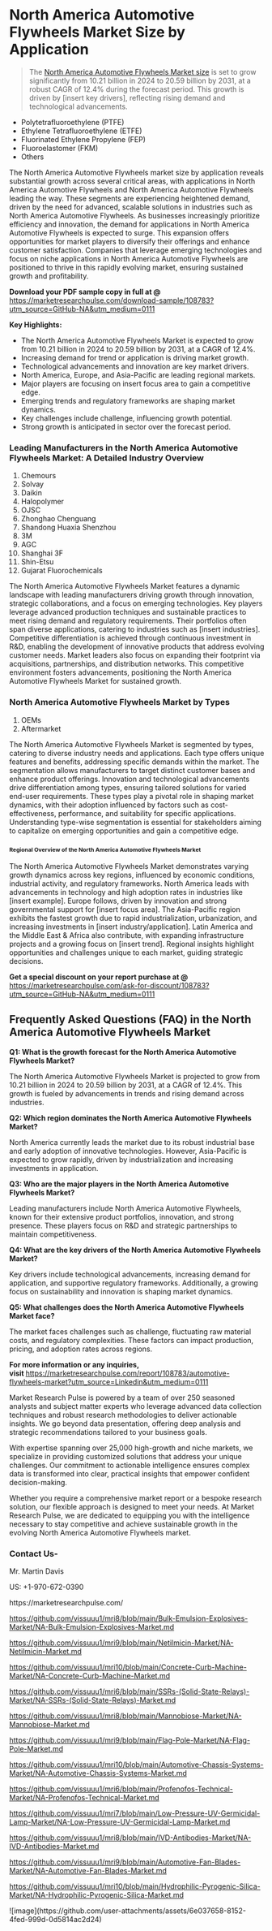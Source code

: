 <h1>North America Automotive Flywheels Market&nbsp;Size by Application</h1><blockquote><p>The <a href="https://marketresearchpulse.com/download-sample/108783?utm_source=GitHub-NA&amp;utm_medium=0111">North America Automotive Flywheels Market size</a> is set to grow significantly from 10.21 billion in 2024 to 20.59 billion by 2031, at a robust CAGR of 12.4% during the forecast period. This growth is driven by [insert key drivers], reflecting rising demand and technological advancements.</p></blockquote><ul><li>Polytetrafluoroethylene (PTFE)<li> Ethylene Tetrafluoroethylene (ETFE)<li> Fluorinated Ethylene Propylene (FEP)<li> Fluoroelastomer (FKM)<li> Others</li></ul><p>The North America Automotive Flywheels market size by application reveals substantial growth across several critical areas, with applications in North America Automotive Flywheels and North America Automotive Flywheels leading the way. These segments are experiencing heightened demand, driven by the need for advanced, scalable solutions in industries such as North America Automotive Flywheels. As businesses increasingly prioritize efficiency and innovation, the demand for applications in North America Automotive Flywheels is expected to surge. This expansion offers opportunities for market players to diversify their offerings and enhance customer satisfaction. Companies that leverage emerging technologies and focus on niche applications in North America Automotive Flywheels are positioned to thrive in this rapidly evolving market, ensuring sustained growth and profitability.</p><p><strong>Download your PDF sample copy in full at @ </strong><a href="https://marketresearchpulse.com/download-sample/108783?utm_source=GitHub-NA&amp;utm_medium=0111">https://marketresearchpulse.com/download-sample/108783?utm_source=GitHub-NA&amp;utm_medium=0111</a></p><p><strong>Key Highlights: </strong></p><ul><li>The North America Automotive Flywheels Market is expected to grow from 10.21 billion in 2024 to 20.59 billion by 2031, at a CAGR of 12.4%.</li><li>Increasing demand for trend or application is driving market growth.</li><li>Technological advancements and innovation are key market drivers.</li><li>North America, Europe, and Asia-Pacific are leading regional markets.</li><li>Major players are focusing on insert focus area to gain a competitive edge.</li><li>Emerging trends and regulatory frameworks are shaping market dynamics.</li><li>Key challenges include challenge, influencing growth potential.</li><li>Strong growth is anticipated in sector over the forecast period.</li></ul><h3>Leading Manufacturers in the North America Automotive Flywheels Market: A Detailed Industry Overview</h3><ol><li>Chemours</li><li>Solvay</li><li>Daikin</li><li>Halopolymer</li><li>OJSC</li><li>Zhonghao Chenguang</li><li>Shandong Huaxia Shenzhou</li><li>3M</li><li>AGC</li><li>Shanghai 3F</li><li>Shin-Etsu</li><li>Gujarat Fluorochemicals</li></ol><div class="flex max-w-full flex-col flex-grow"><div class="min-h-8 text-message flex w-full flex-col items-end gap-2 whitespace-normal break-words [.text-message+&amp;]:mt-5" dir="auto" data-message-author-role="assistant" data-message-id="fd8432e4-4910-450d-b182-61b7bfb0a01f" data-message-model-slug="gpt-4o"><div class="flex w-full flex-col gap-1 empty:hidden first:pt-[3px]"><div class="markdown prose w-full break-words dark:prose-invert light"><p>The North America Automotive Flywheels Market features a dynamic landscape with leading manufacturers driving growth through innovation, strategic collaborations, and a focus on emerging technologies. Key players leverage advanced production techniques and sustainable practices to meet rising demand and regulatory requirements. Their portfolios often span diverse applications, catering to industries such as [insert industries]. Competitive differentiation is achieved through continuous investment in R&amp;D, enabling the development of innovative products that address evolving customer needs. Market leaders also focus on expanding their footprint via acquisitions, partnerships, and distribution networks. This competitive environment fosters advancements, positioning the North America Automotive Flywheels Market for sustained growth.</p></div></div></div></div><h3>North America Automotive Flywheels Market by Types</h3><ol><li>OEMs<li> Aftermarket</li></ol><div class="flex max-w-full flex-col flex-grow"><div class="min-h-8 text-message flex w-full flex-col items-end gap-2 whitespace-normal break-words [.text-message+&amp;]:mt-5" dir="auto" data-message-author-role="assistant" data-message-id="084470be-0bb7-4664-bddf-5156b4f41249" data-message-model-slug="gpt-4o-mini"><div class="flex w-full flex-col gap-1 empty:hidden first:pt-[3px]"><div class="markdown prose w-full break-words dark:prose-invert light"><p>The North America Automotive Flywheels Market is segmented by types, catering to diverse industry needs and applications. Each type offers unique features and benefits, addressing specific demands within the market. The segmentation allows manufacturers to target distinct customer bases and enhance product offerings. Innovation and technological advancements drive differentiation among types, ensuring tailored solutions for varied end-user requirements. These types play a pivotal role in shaping market dynamics, with their adoption influenced by factors such as cost-effectiveness, performance, and suitability for specific applications. Understanding type-wise segmentation is essential for stakeholders aiming to capitalize on emerging opportunities and gain a competitive edge.</p></div></div></div></div><h3><span style="font-size: 11px;">Regional Overview of the North America Automotive Flywheels Market</span></h3><div class="flex max-w-full flex-col flex-grow"><div class="min-h-8 text-message flex w-full flex-col items-end gap-2 whitespace-normal break-words [.text-message+&amp;]:mt-5" dir="auto" data-message-author-role="assistant" data-message-id="e9038762-ce64-4e30-91c9-9bd413514231" data-message-model-slug="gpt-4o-mini"><div class="flex w-full flex-col gap-1 empty:hidden first:pt-[3px]"><div class="markdown prose w-full break-words dark:prose-invert light"><p>The North America Automotive Flywheels Market demonstrates varying growth dynamics across key regions, influenced by economic conditions, industrial activity, and regulatory frameworks. North America leads with advancements in technology and high adoption rates in industries like [insert example]. Europe follows, driven by innovation and strong governmental support for [insert focus area]. The Asia-Pacific region exhibits the fastest growth due to rapid industrialization, urbanization, and increasing investments in [insert industry/application]. Latin America and the Middle East &amp; Africa also contribute, with expanding infrastructure projects and a growing focus on [insert trend]. Regional insights highlight opportunities and challenges unique to each market, guiding strategic decisions.</p></div></div></div></div><p><strong>Get a special discount on your report purchase at @ </strong><a href="https://marketresearchpulse.com/ask-for-discount/108783?utm_source=GitHub-NA&amp;utm_medium=0111">https://marketresearchpulse.com/ask-for-discount/108783?utm_source=GitHub-NA&amp;utm_medium=0111</a></p><h2>Frequently Asked Questions (FAQ) in the North America Automotive Flywheels Market</h2><p><strong>Q1: What is the growth forecast for the North America Automotive Flywheels Market?</strong></p><p>The North America Automotive Flywheels Market is projected to grow from 10.21 billion in 2024 to 20.59 billion by 2031, at a CAGR of 12.4%. This growth is fueled by advancements in trends and rising demand across industries.</p><p><strong>Q2: Which region dominates the North America Automotive Flywheels Market?</strong></p><p>North America currently leads the market due to its robust industrial base and early adoption of innovative technologies. However, Asia-Pacific is expected to grow rapidly, driven by industrialization and increasing investments in application.</p><p><strong>Q3: Who are the major players in the North America Automotive Flywheels Market?</strong></p><p>Leading manufacturers include North America Automotive Flywheels, known for their extensive product portfolios, innovation, and strong presence. These players focus on R&amp;D and strategic partnerships to maintain competitiveness.</p><p><strong>Q4: What are the key drivers of the North America Automotive Flywheels Market?</strong></p><p>Key drivers include technological advancements, increasing demand for application, and supportive regulatory frameworks. Additionally, a growing focus on sustainability and innovation is shaping market dynamics.</p><p><strong>Q5: What challenges does the North America Automotive Flywheels Market face?</strong></p><p>The market faces challenges such as challenge, fluctuating raw material costs, and regulatory complexities. These factors can impact production, pricing, and adoption rates across regions.</p><p><strong>For more information or any inquiries, visit&nbsp;</strong><a href="https://marketresearchpulse.com/report/108783/automotive-flywheels-market?utm_source=Linkedin&utm_medium=0111">https://marketresearchpulse.com/report/108783/automotive-flywheels-market?utm_source=Linkedin&utm_medium=0111</a></p><p>Market Research Pulse is powered by a team of over 250 seasoned analysts and subject matter experts who leverage advanced data collection techniques and robust research methodologies to deliver actionable insights. We go beyond data presentation, offering deep analysis and strategic recommendations tailored to your business goals.</p><p>With expertise spanning over 25,000 high-growth and niche markets, we specialize in providing customized solutions that address your unique challenges. Our commitment to actionable intelligence ensures complex data is transformed into clear, practical insights that empower confident decision-making.</p><p>Whether you require a comprehensive market report or a bespoke research solution, our flexible approach is designed to meet your needs. At Market Research Pulse, we are dedicated to equipping you with the intelligence necessary to stay competitive and achieve sustainable growth in the evolving North America Automotive Flywheels market.</p><h3><strong>Contact Us-</strong></h3><p>Mr. Martin Davis</p><p>US: +1-970-672-0390</p><p>https://marketresearchpulse.com/</p><p><a href="https://github.com/vissuuu1/mri8/blob/main/Bulk-Emulsion-Explosives-Market/NA-Bulk-Emulsion-Explosives-Market.md">https://github.com/vissuuu1/mri8/blob/main/Bulk-Emulsion-Explosives-Market/NA-Bulk-Emulsion-Explosives-Market.md</a></p><p><a href="https://github.com/vissuuu1/mri9/blob/main/Netilmicin-Market/NA-Netilmicin-Market.md">https://github.com/vissuuu1/mri9/blob/main/Netilmicin-Market/NA-Netilmicin-Market.md</a></p><p><a href="https://github.com/vissuuu1/mri10/blob/main/Concrete-Curb-Machine-Market/NA-Concrete-Curb-Machine-Market.md">https://github.com/vissuuu1/mri10/blob/main/Concrete-Curb-Machine-Market/NA-Concrete-Curb-Machine-Market.md</a></p><p><a href="https://github.com/vissuuu1/mri6/blob/main/SSRs-(Solid-State-Relays)-Market/NA-SSRs-(Solid-State-Relays)-Market.md">https://github.com/vissuuu1/mri6/blob/main/SSRs-(Solid-State-Relays)-Market/NA-SSRs-(Solid-State-Relays)-Market.md</a></p><p><a href="https://github.com/vissuuu1/mri8/blob/main/Mannobiose-Market/NA-Mannobiose-Market.md">https://github.com/vissuuu1/mri8/blob/main/Mannobiose-Market/NA-Mannobiose-Market.md</a></p><p><a href="https://github.com/vissuuu1/mri9/blob/main/Flag-Pole-Market/NA-Flag-Pole-Market.md">https://github.com/vissuuu1/mri9/blob/main/Flag-Pole-Market/NA-Flag-Pole-Market.md</a></p><p><a href="https://github.com/vissuuu1/mri10/blob/main/Automotive-Chassis-Systems-Market/NA-Automotive-Chassis-Systems-Market.md">https://github.com/vissuuu1/mri10/blob/main/Automotive-Chassis-Systems-Market/NA-Automotive-Chassis-Systems-Market.md</a></p><p><a href="https://github.com/vissuuu1/mri6/blob/main/Profenofos-Technical-Market/NA-Profenofos-Technical-Market.md">https://github.com/vissuuu1/mri6/blob/main/Profenofos-Technical-Market/NA-Profenofos-Technical-Market.md</a></p><p><a href="https://github.com/vissuuu1/mri7/blob/main/Low-Pressure-UV-Germicidal-Lamp-Market/NA-Low-Pressure-UV-Germicidal-Lamp-Market.md">https://github.com/vissuuu1/mri7/blob/main/Low-Pressure-UV-Germicidal-Lamp-Market/NA-Low-Pressure-UV-Germicidal-Lamp-Market.md</a></p><p><a href="https://github.com/vissuuu1/mri8/blob/main/IVD-Antibodies-Market/NA-IVD-Antibodies-Market.md">https://github.com/vissuuu1/mri8/blob/main/IVD-Antibodies-Market/NA-IVD-Antibodies-Market.md</a></p><p><a href="https://github.com/vissuuu1/mri9/blob/main/Automotive-Fan-Blades-Market/NA-Automotive-Fan-Blades-Market.md">https://github.com/vissuuu1/mri9/blob/main/Automotive-Fan-Blades-Market/NA-Automotive-Fan-Blades-Market.md</a></p><p><a href="https://github.com/vissuuu1/mri10/blob/main/Hydrophilic-Pyrogenic-Silica-Market/NA-Hydrophilic-Pyrogenic-Silica-Market.md">https://github.com/vissuuu1/mri10/blob/main/Hydrophilic-Pyrogenic-Silica-Market/NA-Hydrophilic-Pyrogenic-Silica-Market.md</a></p>
![image](https://github.com/user-attachments/assets/6e037658-8152-4fed-999d-0d5814ac2d24)
